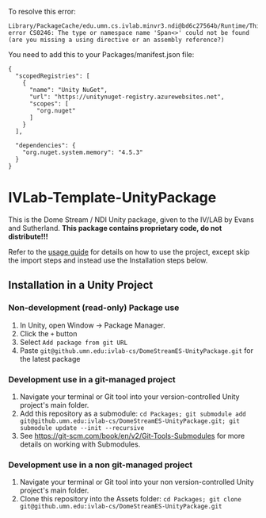To resolve this error:
```
Library/PackageCache/edu.umn.cs.ivlab.minvr3.ndi@bd6c27564b/Runtime/ThirdParty/Interop/Find.cs(26,12): error CS0246: The type or namespace name 'Span<>' could not be found (are you missing a using directive or an assembly reference?)
```

You need to add this to your Packages/manifest.json file:

```
{
  "scopedRegistries": [
    {
      "name": "Unity NuGet",
      "url": "https://unitynuget-registry.azurewebsites.net",
      "scopes": [
        "org.nuget"
      ]
    }
  ],
  
  "dependencies": {
    "org.nuget.system.memory": "4.5.3"
  }
}
```



# IVLab-Template-UnityPackage

This is the Dome Stream / NDI Unity package, given to the IV/LAB by Evans and Sutherland. **This package contains proprietary code, do not distribute!!!**

Refer to the [usage guide](./Usage.pdf) for details on how to use the project, except skip the import steps and instead use the Installation steps below.

## Installation in a Unity Project

### Non-development (read-only) Package use
1. In Unity, open Window -> Package Manager. 
2. Click the ```+``` button
3. Select ```Add package from git URL```
4. Paste ```git@github.umn.edu:ivlab-cs/DomeStreamES-UnityPackage.git``` for the latest package

### Development use in a git-managed project
1. Navigate your terminal or Git tool into your version-controlled Unity project's main folder. 
2. Add this repository as a submodule: ```cd Packages; git submodule add git@github.umn.edu:ivlab-cs/DomeStreamES-UnityPackage.git; git submodule update --init --recursive```
3. See https://git-scm.com/book/en/v2/Git-Tools-Submodules for more details on working with Submodules. 

### Development use in a non git-managed project
1. Navigate your terminal or Git tool into your non version-controlled Unity project's main folder. 
2. Clone this repository into the Assets folder: ```cd Packages; git clone git@github.umn.edu:ivlab-cs/DomeStreamES-UnityPackage.git```
